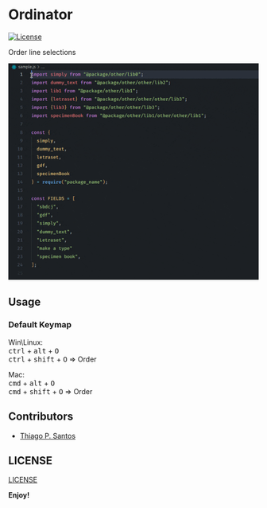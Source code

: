 # Ordinator

[![License](https://img.shields.io/badge/license-MIT-blue.svg?style=flat-square)](https://github.com/thiagopsnfg/ordinator/blob/master/LICENSE)

Order line selections

![screenshot](images/demo.gif)

## Usage

### Default Keymap

Win\Linux:  
<kbd>ctrl</kbd> + <kbd>alt</kbd> + <kbd>O</kbd>  
<kbd>ctrl</kbd> + <kbd>shift</kbd> + <kbd>O</kbd> => Order    


Mac:  
<kbd>cmd</kbd> + <kbd>alt</kbd> + <kbd>O</kbd>  
<kbd>cmd</kbd> + <kbd>shift</kbd> + <kbd>O</kbd> => Order    

## Contributors
* [Thiago P. Santos](https://github.com/thiagopsnfg/)


## LICENSE
[LICENSE](./LICENSE)


**Enjoy!**
